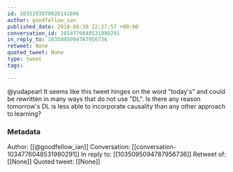 ```yaml
---
id: 1035293070026141696
author: goodfellow_ian
published_date: 2018-08-30 22:27:57 +00:00
conversation_id: 1034776048531980291
in_reply_to: 1035095094787956736
retweet: None
quoted_tweet: None
type: tweet
tags:

---
```


@yudapearl It seems like this tweet hinges on the word "today's" and could be rewritten in many ways that do not use "DL". Is there any reason tomorrow's DL is less able to incorporate causality than any other approach to learning?

### Metadata

Author: [[@goodfellow_ian]]
Conversation: [[conversation-1034776048531980291]]
In reply to: [[1035095094787956736]]
Retweet of: [[None]]
Quoted tweet: [[None]]
